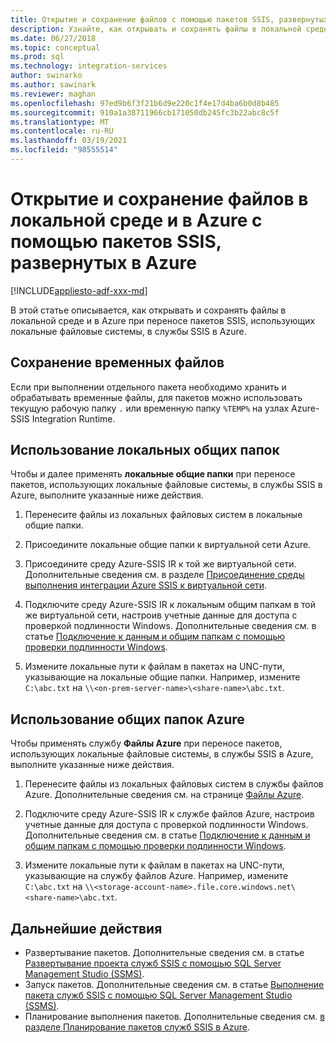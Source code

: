 ```yaml
---
title: Открытие и сохранение файлов с помощью пакетов SSIS, развернутых в Azure
description: Узнайте, как открывать и сохранять файлы в локальной среде и в Azure при переносе пакетов SSIS, использующих локальные файловые системы, в службы SSIS в Azure.
ms.date: 06/27/2018
ms.topic: conceptual
ms.prod: sql
ms.technology: integration-services
author: swinarko
ms.author: sawinark
ms.reviewer: maghan
ms.openlocfilehash: 97ed9b6f3f21b6d9e220c1f4e17d4ba6b0d8b485
ms.sourcegitcommit: 910a1a38711966cb171050db245fc3b22abc8c5f
ms.translationtype: MT
ms.contentlocale: ru-RU
ms.lasthandoff: 03/19/2021
ms.locfileid: "98555514"
---
```

# <a name="open-and-save-files-on-premises-and-in-azure-with-ssis-packages-deployed-in-azure"></a>Открытие и сохранение файлов в локальной среде и в Azure с помощью пакетов SSIS, развернутых в Azure

[!INCLUDE[appliesto-adf-xxx-md](includes/appliesto-adf-xxx-md.md)]

В этой статье описывается, как открывать и сохранять файлы в локальной среде и в Azure при переносе пакетов SSIS, использующих локальные файловые системы, в службы SSIS в Azure.

## <a name="save-temporary-files"></a>Сохранение временных файлов

Если при выполнении отдельного пакета необходимо хранить и обрабатывать временные файлы, для пакетов можно использовать текущую рабочую папку `.` или временную папку `%TEMP%` на узлах Azure-SSIS Integration Runtime.

## <a name="use-on-premises-file-shares"></a>Использование локальных общих папок

Чтобы и далее применять **локальные общие папки** при переносе пакетов, использующих локальные файловые системы, в службы SSIS в Azure, выполните указанные ниже действия.

1. Перенесите файлы из локальных файловых систем в локальные общие папки.

2. Присоедините локальные общие папки к виртуальной сети Azure.

3. Присоедините среду Azure-SSIS IR к той же виртуальной сети. Дополнительные сведения см. в разделе [Присоединение среды выполнения интеграции Azure SSIS к виртуальной сети](./join-azure-ssis-integration-runtime-virtual-network.md).

4. Подключите среду Azure-SSIS IR к локальным общим папкам в той же виртуальной сети, настроив учетные данные для доступа с проверкой подлинности Windows. Дополнительные сведения см. в статье [Подключение к данным и общим папкам с помощью проверки подлинности Windows](ssis-azure-connect-with-windows-auth.md).

5. Измените локальные пути к файлам в пакетах на UNC-пути, указывающие на локальные общие папки. Например, измените `C:\abc.txt` на `\\<on-prem-server-name>\<share-name>\abc.txt`.

## <a name="use-azure-file-shares"></a>Использование общих папок Azure

Чтобы применять службу **Файлы Azure** при переносе пакетов, использующих локальные файловые системы, в службы SSIS в Azure, выполните указанные ниже действия.

1. Перенесите файлы из локальных файловых систем в службы файлов Azure. Дополнительные сведения см. на странице [Файлы Azure](https://azure.microsoft.com/services/storage/files/).

2. Подключите среду Azure-SSIS IR к службе файлов Azure, настроив учетные данные для доступа с проверкой подлинности Windows. Дополнительные сведения см. в статье [Подключение к данным и общим папкам с помощью проверки подлинности Windows](ssis-azure-connect-with-windows-auth.md).

3. Измените локальные пути к файлам в пакетах на UNC-пути, указывающие на службу файлов Azure. Например, измените `C:\abc.txt` на `\\<storage-account-name>.file.core.windows.net\<share-name>\abc.txt`.

## <a name="next-steps"></a>Дальнейшие действия

- Развертывание пакетов. Дополнительные сведения см. в статье [Развертывание проекта служб SSIS с помощью SQL Server Management Studio (SSMS)](/sql/integration-services/ssis-quickstart-deploy-ssms).
- Запуск пакетов. Дополнительные сведения см. в статье [Выполнение пакета служб SSIS с помощью SQL Server Management Studio (SSMS)](/sql/integration-services/ssis-quickstart-run-ssms).
- Планирование выполнения пакетов. Дополнительные сведения см. [в разделе Планирование пакетов служб SSIS в Azure](/sql/integration-services/lift-shift/ssis-azure-schedule-packages-ssms).